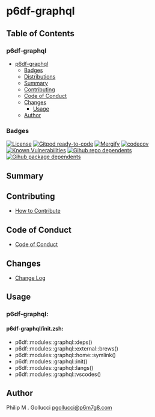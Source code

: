 # p6df-graphql

## Table of Contents


### p6df-graphql
- [p6df-graphql](#p6df-graphql)
  - [Badges](#badges)
  - [Distributions](#distributions)
  - [Summary](#summary)
  - [Contributing](#contributing)
  - [Code of Conduct](#code-of-conduct)
  - [Changes](#changes)
    - [Usage](#usage)
  - [Author](#author)

### Badges

[![License](https://img.shields.io/badge/License-Apache%202.0-yellowgreen.svg)](https://opensource.org/licenses/Apache-2.0)
[![Gitpod ready-to-code](https://img.shields.io/badge/Gitpod-ready--to--code-blue?logo=gitpod)](https://gitpod.io/#https://github.com/p6m7g8/p6df-graphql)
[![Mergify](https://img.shields.io/endpoint.svg?url=https://gh.mergify.io/badges/p6m7g8/p6df-graphql/&style=flat)](https://mergify.io)
[![codecov](https://codecov.io/gh/p6m7g8/p6df-graphql/branch/master/graph/badge.svg?token=14Yj1fZbew)](https://codecov.io/gh/p6m7g8/p6df-graphql)
[![Known Vulnerabilities](https://snyk.io/test/github/p6m7g8/p6df-graphql/badge.svg?targetFile=package.json)](https://snyk.io/test/github/p6m7g8/p6df-graphql?targetFile=package.json)
[![Gihub repo dependents](https://badgen.net/github/dependents-repo/p6m7g8/p6df-graphql)](https://github.com/p6m7g8/p6df-graphql/network/dependents?dependent_type=REPOSITORY)
[![Gihub package dependents](https://badgen.net/github/dependents-pkg/p6m7g8/p6df-graphql)](https://github.com/p6m7g8/p6df-graphql/network/dependents?dependent_type=PACKAGE)

## Summary

## Contributing

- [How to Contribute](CONTRIBUTING.md)

## Code of Conduct

- [Code of Conduct](https://github.com/p6m7g8/.github/blob/master/CODE_OF_CONDUCT.md)

## Changes

- [Change Log](CHANGELOG.md)

## Usage

### p6df-graphql:

#### p6df-graphql/init.zsh:

- p6df::modules::graphql::deps()
- p6df::modules::graphql::external::brews()
- p6df::modules::graphql::home::symlink()
- p6df::modules::graphql::init()
- p6df::modules::graphql::langs()
- p6df::modules::graphql::vscodes()



## Author

Philip M . Gollucci <pgollucci@p6m7g8.com>
